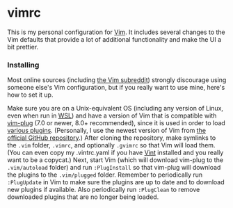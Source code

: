# vimrc
This is my personal configuration for [Vim][Vim]. It includes several changes
to the Vim defaults that provide a lot of additional functionality and make the
UI a bit prettier.

### Installing
Most online sources (including [the Vim subreddit][Vim sub]) strongly
discourage using someone else's Vim configuration, but if you really want to
use mine, here's how to set it up.

Make sure you are on a Unix-equivalent OS (including any version of Linux, even
when run in [WSL][WSL]) and have a version of Vim that is compatible with
[vim-plug][vim-plug] (7.0 or newer, 8.0+ recommended), since it is used in
order to load [various plugins][pluginsetup.vim]. (Personally, I use the newest
version of Vim from [the official GitHub repository][Vim GitHub].) After
cloning the repository, make symlinks to the `.vim` folder, `.vimrc`, and
optionally `.gvimrc` so that Vim will load them. (You can even copy my
.vintrc.yaml if you have [Vint][Vint] installed and you really want to be a
copycat.) Next, start Vim (which will download vim-plug to the `.vim/autoload`
folder) and run `:PlugInstall` so that vim-plug will download the plugins to
the `.vim/plugged` folder. Remember to periodically run `:PlugUpdate` in Vim to
make sure the plugins are up to date and to download new plugins if available.
Also periodically run `:PlugClean` to remove downloaded plugins that are no
longer being loaded.

[Vim]: http://www.vim.org/
[Vim sub]: http://reddit.com/r/vim/
[WSL]: https://docs.microsoft.com/en-us/windows/wsl/install-win10
[vim-plug]: https://github.com/junegunn/vim-plug/
[pluginsetup.vim]: https://github.com/brovie96/vimrc/blob/master/.vim/pluginsetup.vim/
[Vim Github]: https://github.com/vim/vim/
[Vint]: https://github.com/Kuniwak/vint/

